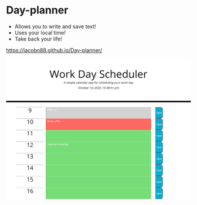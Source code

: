 # Day-planner

<ul>
  <li>Allows you to write and save text!</li>
<li>Uses your local time!</li>
  <li>Take back your life!</li>
</ul>

https://jacobn88.github.io/Day-planner/

![](images/day-planner.png)
